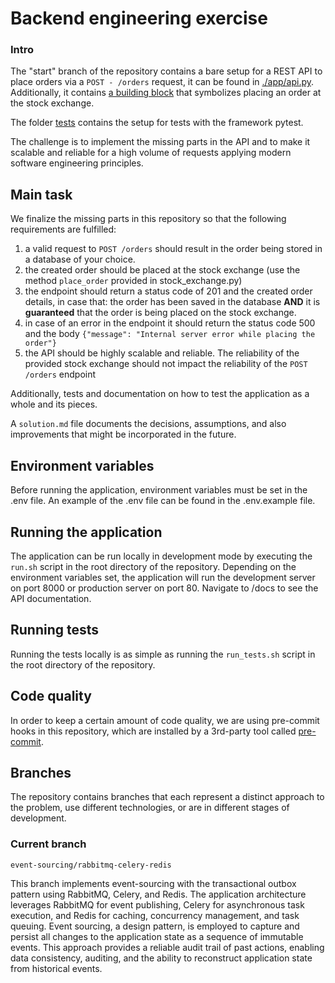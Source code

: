 # Backend engineering exercise

### Intro 

The "start" branch of the repository contains a bare setup for a REST API to place orders via a `POST - /orders` request, it can be found in [./app/api.py](src/ex_back/api/v1/router.py).
Additionally, it contains [a building block](src/ex_back/core/stock_exchange.py) that symbolizes placing an order at the stock exchange.

The folder [tests](./tests) contains the setup for tests with the framework pytest.

The challenge is to implement the missing parts in the API and to make it scalable and reliable for a high volume of requests applying modern software engineering principles.  

## Main task

We finalize the missing parts in this repository so that the following requirements are fulfilled:
1. a valid request to `POST /orders` should result in the order being stored in a database of your choice.
2. the created order should be placed at the stock exchange (use the method `place_order` provided in stock_exchange.py)
3. the endpoint should return a status code of 201 and the created order details, in case that: the order has been saved in the database **AND** it is **guaranteed** that the order is being placed on the stock exchange.  
4. in case of an error in the endpoint it should return the status code 500 and the body `{"message": "Internal server error while placing the order"}` 
5. the API should be highly scalable and reliable. The reliability of the provided stock exchange should not impact the reliability of the `POST /orders` endpoint


Additionally, tests and documentation on how to test the application as a whole and its pieces.

A `solution.md` file documents the decisions, assumptions, and also improvements that might be incorporated in the future.

## Environment variables

Before running the application, environment variables must be set in the .env file. An example of the .env file can be found in the .env.example file.

## Running the application

The application can be run locally in development mode by executing the `run.sh` script in the root directory of the repository.
Depending on the environment variables set, the application will run the development server on port 8000 or production server on port 80.
Navigate to /docs to see the API documentation.

## Running tests

Running the tests locally is as simple as running the `run_tests.sh` script in the root directory of the repository.

## Code quality

In order to keep a certain amount of code quality, we are using pre-commit hooks
in this repository, which are installed by a 3rd-party tool called [pre-commit](https://pre-commit.com/).

## Branches

The repository contains branches that each represent a distinct approach to the problem, use different technologies, or are in different stages of development.

### Current branch

`event-sourcing/rabbitmq-celery-redis` 

This branch implements event-sourcing with the transactional outbox pattern using RabbitMQ, Celery, and Redis. The application architecture leverages RabbitMQ for event publishing, Celery for asynchronous task execution, and Redis for caching, concurrency management, and task queuing. Event sourcing, a design pattern, is employed to capture and persist all changes to the application state as a sequence of immutable events. This approach provides a reliable audit trail of past actions, enabling data consistency, auditing, and the ability to reconstruct application state from historical events. 